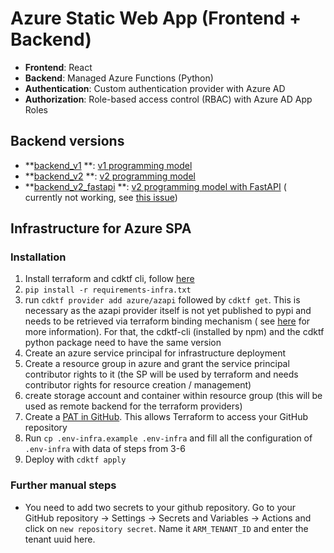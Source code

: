# Azure Static Web App (Frontend + Backend)

- **Frontend**: React
- **Backend**: Managed Azure Functions (Python)
- **Authentication**: Custom authentication provider with Azure AD
- **Authorization**: Role-based access control (RBAC) with Azure AD App Roles

## Backend versions

- **[backend_v1](src%2Fbackend_v1)
  **: [v1 programming model](https://learn.microsoft.com/en-us/azure/azure-functions/functions-reference-python?tabs=asgi%2Capplication-level&pivots=python-mode-configuration)
- **[backend_v2](src%2Fbackend_v2)
  **: [v2 programming model](https://learn.microsoft.com/en-us/azure/azure-functions/functions-reference-python?tabs=asgi%2Capplication-level&pivots=python-mode-decorators)
- **[backend_v2_fastapi](src%2Fbackend_v2_fastapi)
  **: [v2 programming model with FastAPI](https://learn.microsoft.com/en-us/azure/azure-functions/functions-reference-python?tabs=asgi%2Capplication-level&pivots=python-mode-decorators#web-frameworks) (
  currently not working, see [this issue](https://github.com/Azure/azure-functions-python-worker/issues/1310))

## Infrastructure for Azure SPA

### Installation

1. Install terraform and cdktf cli,
   follow [here](https://developer.hashicorp.com/terraform/tutorials/cdktf/cdktf-install)
2. `pip install -r requirements-infra.txt`
3. run `cdktf provider add azure/azapi` followed by `cdktf get`. This is necessary as the azapi provider itself is not
   yet published to pypi and needs to be retrieved via terraform binding mechanism (
   see [here](https://discuss.hashicorp.com/t/is-it-already-possible-to-use-azapi-in-cdktf/43706) for more information).
   For that, the cdktf-cli (installed by npm) and the cdktf python package need to have the same version
4. Create an azure service principal for infrastructure deployment
5. Create a resource group in azure and grant the service principal contributor rights to it (the SP will be used by
   terraform and needs contributor rights for resource creation / management)
6. create storage account and container within resource group (this will be used as remote backend for the terraform
   providers)
7. Create
   a [PAT in GitHub](https://docs.github.com/en/authentication/keeping-your-account-and-data-secure/managing-your-personal-access-tokens#creating-a-fine-grained-personal-access-token).
   This allows Terraform to access your GitHub repository
8. Run `cp .env-infra.example .env-infra` and fill all the configuration of `.env-infra` with data of steps from 3-6
9. Deploy with `cdktf apply`

### Further manual steps

- You need to add two secrets to your github repository. Go to your GitHub repository -> Settings -> Secrets and Variables -> Actions and click on `new repository secret`. Name it `ARM_TENANT_ID` and enter the tenant uuid here. 
